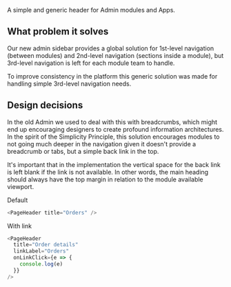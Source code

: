 A simple and generic header for Admin modules and Apps.

## What problem it solves

Our new admin sidebar provides a global solution for 1st-level navigation (between modules) and 2nd-level navigation (sections inside a module), but 3rd-level navigation is left for each module team to handle.

To improve consistency in the platform this generic solution was made for handling simple 3rd-level navigation needs.

## Design decisions

In the old Admin we used to deal with this with breadcrumbs, which might end up encouraging designers to create profound information architectures.
In the spirit of the Simplicity Principle, this solution encourages modules to not going much deeper in the navigation given it doesn't provide a breadcrumb or tabs, but a simple back link in the top.

It's important that in the implementation the vertical space for the back link is left blank if the link is not available. In other words, the main heading should always have the top margin in relation to the module available viewport.


Default

```js
<PageHeader title="Orders" />
```

With link

```js
<PageHeader
  title="Order details"
  linkLabel="Orders"
  onLinkClick={e => {
    console.log(e)
  }}
/>
```